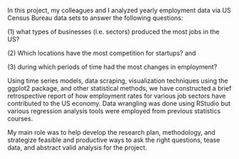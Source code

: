 In this project, my colleagues and I analyzed yearly employment data via US Census Bureau data sets to answer the following questions: 

(1) what types of businesses (i.e. sectors) produced the most jobs in the US? 

(2) Which locations have the most competition for startups? and 

(3) during which periods of time had the most changes in employment? 

Using time series models, data scraping, visualization techniques using the ggplot2 package, and other statistical methods, we have constructed a brief retrospective report of how employment rates for various job sectors have contributed to the US economy. Data wrangling was done using RStudio but various regression analysis tools were employed from previous statistics courses. 

My main role was to help develop the research plan, methodology, and strategize feasible and productive ways to ask the right questions, tease data, and abstract valid analysis for the project.
